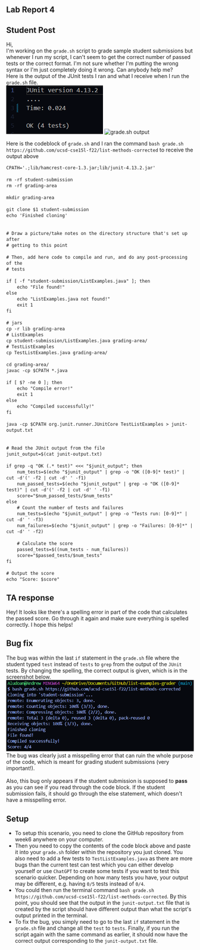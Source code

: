 ## **Lab Report 4**

## Student Post <br/>
Hi, <br/>
I'm working on the `grade.sh` script to grade sample student submissions but whenever I run my script, I can't seem to get the correct number of passed tests or the 
correct format. I'm not sure whether I'm putting the wrong syntax or I'm just completely doing it wrong. Can anybody help me? 
<br/>
Here is the output of the JUnit tests I ran and what I receive when I run the `grade.sh` file. <br/>
![JUnit Output](images/week9_1.png) ![grade.sh output](images/weeb9_2.png) <br/>

Here is the codeblock of `grade.sh` and I ran the command `bash grade.sh https://github.com/ucsd-cse15l-f22/list-methods-corrected` to receive the output above
```
CPATH='.;lib/hamcrest-core-1.3.jar;lib/junit-4.13.2.jar'

rm -rf student-submission
rm -rf grading-area

mkdir grading-area

git clone $1 student-submission
echo 'Finished cloning'


# Draw a picture/take notes on the directory structure that's set up after
# getting to this point

# Then, add here code to compile and run, and do any post-processing of the
# tests

if [ -f "student-submission/ListExamples.java" ]; then
    echo "File found!"
else 
    echo "ListExamples.java not found!"
    exit 1
fi

# jars
cp -r lib grading-area
# ListExamples
cp student-submission/ListExamples.java grading-area/
# TestListExamples
cp TestListExamples.java grading-area/

cd grading-area/
javac -cp $CPATH *.java

if [ $? -ne 0 ]; then
    echo "Compile error!"
    exit 1
else 
    echo "Compiled successfully!"
fi 

java -cp $CPATH org.junit.runner.JUnitCore TestListExamples > junit-output.txt


# Read the JUnit output from the file
junit_output=$(cat junit-output.txt)

if grep -q "OK (.* test)" <<< "$junit_output"; then
    num_tests=$(echo "$junit_output" | grep -o "OK ([0-9]* test)" | cut -d'(' -f2 | cut -d' ' -f1)
    num_passed_tests=$(echo "$junit_output" | grep -o "OK ([0-9]* test)" | cut -d'(' -f2 | cut -d' ' -f1)
    score="$num_passed_tests/$num_tests"
else
    # Count the number of tests and failures
    num_tests=$(echo "$junit_output" | grep -o "Tests run: [0-9]*" | cut -d' ' -f3)
    num_failures=$(echo "$junit_output" | grep -o "Failures: [0-9]*" | cut -d' ' -f2)

    # Calculate the score
    passed_tests=$((num_tests - num_failures))
    score="$passed_tests/$num_tests"
fi

# Output the score
echo "Score: $score"
```
## TA response <br/>
Hey! It looks like there's a spelling error in part of the code that calculates the passed score. Go through it again and make sure everything is spelled correctly.
I hope this helps! 


## Bug fix <br/>
The bug was within the last `if` statement in the `grade.sh` file where the student typed `test` instead of `tests` to `grep` from the output of the `JUnit` tests. By changing 
the spelling, the correct output is given, which is in the screenshot below. 
<br/>
![correct output](images/week9_3.png) <br/>
The bug was clearly just a misspelling error that can ruin the whole purpose of the code, which is meant for grading student submissions (very important!). 
<br/>
<br/>
Also, this bug only appears if the student submission is supposed to <strong>pass</strong> as you can see if you read through the code block. If the student submission
fails, it should go through the else statement, which doesn't have a misspelling error.

## Setup <br/>
- To setup this scenario, you need to clone the GitHub repository from week6 anywhere on your computer.
- Then you need to copy the contents of the code block above and paste it into your `grade.sh` folder within the repository you just cloned. You also need to add a few
  tests to `TestListExamples.java` as there are more bugs than the current test can test which you can either develop yourself or use `ChatGPT` to create some tests if
  you want to test this scenario quicker. Depending on how many tests you have, your output may be different, e.g. having `0/5` tests instead of `0/4`. 
- You could then run the terminal command `bash grade.sh https://github.com/ucsd-cse15l-f22/list-methods-corrected`. By this point, you should
  see that the output in the `junit-output.txt` file that is created by the script should have different output than what the script's output printed in the terminal.
- To fix the bug, you simply need to go to the last `if` statement in the `grade.sh` file and change all the `test` to `tests`.
  Finally, if you run the script again with the same command as earlier, it should now have the correct output corresponding to the `junit-output.txt` file.




